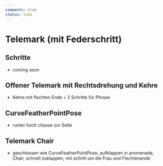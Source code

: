 ```yaml
---
comments: true
status: todo
---
```

# Telemark (mit Federschritt)

## Schritte

- coming soon

## Offener Telemark mit Rechtsdrehung und Kehre

- Kehre mit flechten Ende + 2 Schritte für Phrase

## CurveFeatherPointPose

- runter hoch chasse zur Seite

## Telemark Chair

- geschlossen wie CurveFeatherPointPose, aufklappen in promenade, Chair, schnell zuklappen, mit schritt um die Frau und Flechtenende
